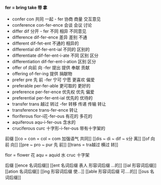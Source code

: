 #### fer = bring take 带 拿

- confer con 共同 一起 - fer  协商 商量 交互意见
- conference con-fer-ence 会谈 会议 讨论
- differ dif 分开 - fer 不同 相异 不同意见
- difference dif-fer-ence  差异 差别 不通
- different dif-fet-ent 不通的 相异的
- differential dif-fer-ent-ial 不同的  区别的
- differentiate dif-fer-ent-i-ate  不同 区别 区分
- differentiation dif-fer-ent-i-ation 区别 区分
- offer of 向前 向 -fer 提出 提供 奉献 贡献
- offering of-fer-ing  提供 捐献物
- prefer pre 先 前 -fer  宁可  宁愿  更喜欢 偏爱
- preferable per-fer-able 更可取的  更好的
- preference per-fer-ence 优先权 优先 偏爱
- preferential per-fer-ent-ial 优先的 优待的
- transfer trans 越过 转过 -fer 转移 传递 传输 转让
- transference trans-fer-ence 转让
- floriferous flor-i花-fer-ous 有花的  多花的
- aquiferous aqu-i-fer-ous 含水的
- cruciferous curc 十字形-i-fer-ous 带有十字架的 

前缀
[[co = con  = col = com  加强语气 共同]]
[[dis  ~ di ~ dif ~ s分 离]]
[[of 向前 向]]
[[pre  ~ pro ~ pur 先 前]]
[[trans  = tra越过 横过 转]]

flor = flower 花
aqu = aquid  水
cruc 十字架

后缀
[[ence 名词后缀]]
[[ent 名词后缀  表人 形容词后缀 ...的]]
[[ial 形容词后缀]]
[[ation 名词后缀]]
[[ing 形容词后缀  使...]]
[[able  形容词后缀 可....的]]
[[ous 名词后缀]]
